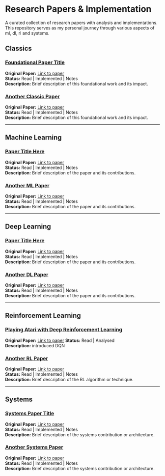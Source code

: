 # Research Papers & Implementation

A curated collection of research papers with analysis and implementations. This repository serves as my personal journey through various aspects of ml, dl, rl and systems.


## Classics

### [Foundational Paper Title](./classics/paper-folder-name)
**Original Paper:** [Link to paper](https://doi.org/paper-doi)  
**Status:** Read | Implemented | Notes  
**Description:** Brief description of this foundational work and its impact.

### [Another Classic Paper](./classics/another-classic-folder)
**Original Paper:** [Link to paper](https://doi.org/paper-doi)  
**Status:** Read | Implemented | Notes  
**Description:** Brief description of this foundational work and its impact.

---

## Machine Learning

### [Paper Title Here](./machine-learning/paper-folder-name)
**Original Paper:** [Link to paper](https://arxiv.org/abs/paper-id)  
**Status:** Read | Implemented | Notes  
**Description:** Brief description of the paper and its contributions.

### [Another ML Paper](./machine-learning/another-paper-folder)
**Original Paper:** [Link to paper](https://arxiv.org/abs/paper-id)  
**Status:** Read | Implemented | Notes  
**Description:** Brief description of the paper and its contributions.

---

## Deep Learning

### [Paper Title Here](./deep-learning/paper-folder-name)
**Original Paper:** [Link to paper](https://arxiv.org/abs/paper-id)  
**Status:** Read | Implemented | Notes  
**Description:** Brief description of the paper and its contributions.

### [Another DL Paper](./deep-learning/another-paper-folder)
**Original Paper:** [Link to paper](https://arxiv.org/abs/paper-id)  
**Status:** Read | Implemented | Notes  
**Description:** Brief description of the paper and its contributions.

---

## Reinforcement Learning

### [Playing Atari with Deep Reinforcement Learning](https://github.com/Vaibhaav-Tiwari/youre-ngmi-if-you-dont-read-papers/tree/main/playing-atari-with-deep-reinforcement-learning)
**Original Paper:** [Link to paper](https://arxiv.org/abs/1312.5602) 
**Status:** Read | Analysed  
**Description:** introduced DQN

### [Another RL Paper](./reinforcement-learning/another-rl-folder)
**Original Paper:** [Link to paper](https://arxiv.org/abs/paper-id)  
**Status:** Read | Implemented | Notes  
**Description:** Brief description of the RL algorithm or technique.

---

## Systems

### [Systems Paper Title](./systems/paper-folder-name)
**Original Paper:** [Link to paper](https://arxiv.org/abs/paper-id)  
**Status:** Read | Implemented | Notes  
**Description:** Brief description of the systems contribution or architecture.

### [Another Systems Paper](./systems/another-systems-folder)
**Original Paper:** [Link to paper](https://arxiv.org/abs/paper-id)  
**Status:** Read | Implemented | Notes  
**Description:** Brief description of the systems contribution or architecture.
